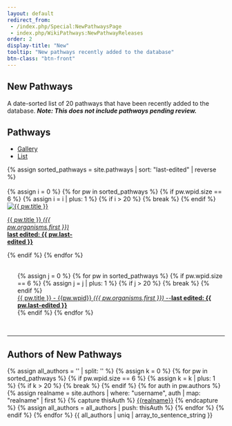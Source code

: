 ```yaml
---
layout: default
redirect_from: 
 - /index.php/Special:NewPathwaysPage
 - index.php/WikiPathways:NewPathwayReleases
order: 2
display-title: "New"
tooltip: "New pathways recently added to the database" 
btn-class: "btn-front"
---
```


<h2 id="title">New Pathways</h2>
<p>A date-sorted list of 20 pathways that have been recently added to the database. <b><em>Note: This does not include pathways pending review.</em></b></p> 
<h2>Pathways</h2>
<ul class="nav nav-tabs" style="margin-left: 0px;">
    <li class="nav-item">
      <a class="nav-link active" data-toggle="tab" href="#gallery">Gallery</a>
    </li>
    <li class="nav-item">
      <a class="nav-link" data-toggle="tab" href="#list">List</a>
    </li>
</ul>
{% assign sorted_pathways = site.pathways | sort: "last-edited" | reverse %}
<div class="tab-content" >
    <div class="tab-pane fade show active" id="gallery" role="tabpanel">
        <br/>
    <div class="row" style="margin-right: 0px; margin-left: 0px;">
        {% assign i = 0 %}
        {% for pw in sorted_pathways %}
            {% if pw.wpid.size == 6 %} <!-- Only display sorted 4-digit wpids -->
                {% assign i = i | plus: 1 %}
                {% if i > 20 %}
                    {% break %}
                {% endif %}
                <div class="col-sm-auto">
                <div class="card" style="width: 10rem;">
                <a class="card-link" href="{{ pw.url }}">
                <img class="card-img-top" loading="lazy" src="/assets/img/{{pw.wpid}}/{{pw.wpid}}-thumb.png" alt="{{ pw.title }}">
                <div class="card-body">
                <p class="card-text">{{ pw.title }} <em>({{ pw.organisms.first }})</em>
                <br /><b>last edited: {{ pw.last-edited }}</b></p>
                </div>
                </a>
                </div>
                </div>
            {% endif %}
        {% endfor %}
    </div>
    </div>
<div class="tab-pane fade" id="list" role="tabpanel">
    <br/>
    <div class="row" style="margin-left: 0px;">
      <ul style="list-style-type: none; margin-left: 0px;">
        {% assign j = 0 %}
        {% for pw in sorted_pathways %}
          {% if pw.wpid.size == 6 %}
          {% assign j = j | plus: 1 %}
            {% if j > 20 %}
              {% break %}
            {% endif %}
            <li><a href="{{ pw.url }}">{{ pw.title }} - {{pw.wpid}} <em>({{ pw.organisms.first }})</em> --<b>last edited: {{ pw.last-edited }}</b></a></li>
          {% endif %}
        {% endfor %}
      </ul>
    </div>  
  </div>
</div>
<br/>
<hr/>
<h2>Authors of New Pathways</h2>
<p>
    {% assign all_authors = '' | split: '' %}
    {% assign k = 0 %}
    {% for pw in sorted_pathways %}
      {% if pw.wpid.size == 6 %}
      {% assign k = k | plus: 1 %}
        {% if k > 20 %}
          {% break %}
        {% endif %}
          {% for auth in pw.authors %}
          {% assign realname = site.authors | where: "username", auth | map: "realname" | first  %}
            {% capture thisAuth %}
              <a href="{{site.url}}/authors/{{auth}}.html" title="View author profile">{{realname}}</a>
            {% endcapture %}
            {% assign all_authors = all_authors | push: thisAuth %}
          {% endfor %}
      {% endif %}
    {% endfor %}
    {{ all_authors | uniq | array_to_sentence_string }}
</p>
